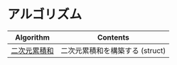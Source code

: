 # アルゴリズム

|  Algorithm  |  Contents  |
| ---- | ----
|  [二次元累積和](sum2D/)  |  二次元累積和を構築する (struct)  |
